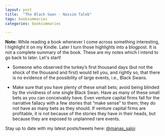 ```yaml
---
layout: post
title:  "The Black Swan - Nassim Taleb"
tags: booksummaries
categories: booksummaries

---
```


**Note:** While reading a book whenever I come across something interesting, I highlight it on my Kindle. Later I turn those highlights into a blogpost. It is not a complete summary of the book. These are my notes which I intend to go back to later. Let's start!

- Someone who observed the turkey’s first thousand days (but not the shock of the thousand and first) would tell you, and rightly so, that there is no evidence of the possibility of large events, i.e., Black Swans.

- Make sure that you have plenty of these small bets; avoid being blinded by the vividness of one single Black Swan. Have as many of these small bets as you can conceivably have. Even venture capital firms fall for the narrative fallacy with a few stories that “make sense” to them; they do not have as many bets as they should. If venture capital firms are profitable, it is not because of the stories they have in their heads, but because they are exposed to unplanned rare events.

Stay up to date with my latest posts/tweets here: [@manas_saloi](http://twitter.com/manas_saloi)
